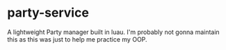 # party-service
A lightweight Party manager built in luau. I'm probably not gonna maintain this as this was just to help me practice my OOP.
